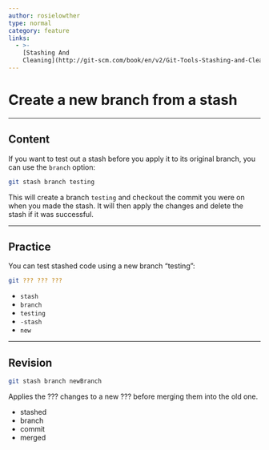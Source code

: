 ```yaml
---
author: rosielowther
type: normal
category: feature
links:
  - >-
    [Stashing And
    Cleaning](http://git-scm.com/book/en/v2/Git-Tools-Stashing-and-Cleaning){documentation}
---
```


# Create a new branch from a stash


---

## Content

If you want to test out a stash before you apply it to its original branch, you can use the `branch` option:

```bash
git stash branch testing
```

This will create a branch `testing` and checkout the commit you were on when you made the stash. It will then apply the changes and delete the stash if it was successful.


---

## Practice

You can test stashed code using a new branch “testing”:

```bash
git ??? ??? ???
```

- `stash`
- `branch`
- `testing`
- `-stash`
- `new`


---

## Revision

```bash
git stash branch newBranch
```

Applies the ??? changes to a new ??? before merging them into the old one.

- stashed
- branch
- commit
- merged
